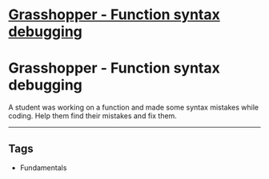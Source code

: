 # [Grasshopper - Function syntax debugging](https://www.codewars.com/kata/56dae9dc54c0acd29d00109a)

# Grasshopper - Function syntax debugging

A student was working on a function and made some syntax mistakes while coding. Help them find their mistakes and fix them.

---

## Tags

- Fundamentals

